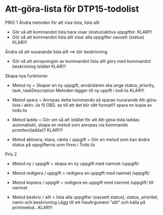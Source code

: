# Att-göra-lista för DTP15-todolist

PRIO 1 
Ändra metoden för att visa lista, lista allt
- Gör så att kommandot lista bara visar (status)aktiva uppgifter. KLAR!!!
- Gör så  att kommandot lista allt visar alla uppgifter oavsett (status) KLAR!!!

Ändra så att nuvarande lista allt ==> blir beskrivning
- Gör så att anropningen av kommandot lista allt görs med kommandot beskrivning istället KLAR!!!

Skapa nya funktioner

- Metod ny = Skapar en ny uppgift, användaren ska ange status, priority, task, taskDescription 
Metoden lägger till ny uppift i todi.lis KLAR!!!

- Metod spara = Anropas detta kommando så sparas nuvarande Att-göra-lista i aktiv .lis fil
OBS. se till att det blir rätt format!!! spara en kopia av todo.lis

- Metod ladda = Gör om så att istället för att Att-göra-lista laddas automatiskt, skapa en 
metod som anropas via kommando promten(ladda)!!  KLAR!!!!

- Metod aktivera, klara, vänta / uppgift =  Gör en metod som kan ändra status på uppgifterna som finns 
i Todo.lis

Prio 2

- Metod ny / uppgift = skapa en ny uppgift med namnet /uppgift/

- Metod redigera / uppgift = redigera en uppgift med namnet /uppgift/

- Metod kopiera / uppgift = redigera en uppgift med namnet /uppgift/ till namnet

- Metod beskriv / allt = lista alla uppgifter (oavsett status), status, prioritet, namn och beskrivning
Lägg till ett HasArgument "allt" och kalla på printmetod...KLAR!!!
